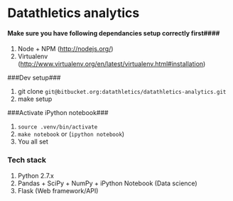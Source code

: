 Datathletics analytics
===

#### Make sure you have following dependancies setup correctly first####

1. Node + NPM (http://nodejs.org/)
1. Virtualenv (http://www.virtualenv.org/en/latest/virtualenv.html#installation)

###Dev setup###
1. git clone ```git@bitbucket.org:datathletics/datathletics-analytics.git```
1. make setup

###Activate iPython notebook###
1. ```source .venv/bin/activate```
1. ```make notebook``` or (```ipython notebook```)
1. You all set

### Tech stack ###
1. Python 2.7.x
1. Pandas + SciPy + NumPy + iPython Notebook (Data science)
1. Flask (Web framework/API)
